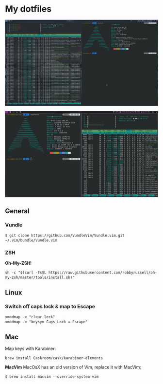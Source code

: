 # My dotfiles

![](images/nuc1.png)

![](images/screenshot2.png)

## General

### Vundle
```
$ git clone https://github.com/VundleVim/Vundle.vim.git ~/.vim/bundle/Vundle.vim
```

### ZSH
**Oh-My-ZSH!**
```
sh -c "$(curl -fsSL https://raw.githubusercontent.com/robbyrussell/oh-my-zsh/master/tools/install.sh)"
```

## Linux
### Switch off caps lock & map to Escape
```
xmodmap -e "clear lock"
xmodmap -e "keysym Caps_Lock = Escape"
```

## Mac
Map keys with Karabiner:
```
brew install Caskroom/cask/karabiner-elements
```

**MacVim**
MacOsX has an old version of Vim, replace it with MacVim:

```
$ brew install macvim --override-system-vim
```
